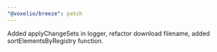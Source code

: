```yaml
---
"@voxelio/breeze": patch
---
```


Added applyChangeSets in logger, refactor download filename, added sortElementsByRegistry function.
